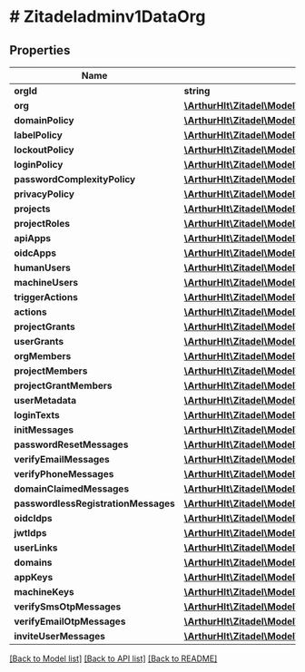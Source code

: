 # # Zitadeladminv1DataOrg

## Properties

Name | Type | Description | Notes
------------ | ------------- | ------------- | -------------
**orgId** | **string** |  | [optional]
**org** | [**\ArthurHlt\Zitadel\Model\V1AddOrgRequest**](V1AddOrgRequest.md) |  | [optional]
**domainPolicy** | [**\ArthurHlt\Zitadel\Model\V1AddCustomDomainPolicyRequest**](V1AddCustomDomainPolicyRequest.md) |  | [optional]
**labelPolicy** | [**\ArthurHlt\Zitadel\Model\V1AddCustomLabelPolicyRequest**](V1AddCustomLabelPolicyRequest.md) |  | [optional]
**lockoutPolicy** | [**\ArthurHlt\Zitadel\Model\V1AddCustomLockoutPolicyRequest**](V1AddCustomLockoutPolicyRequest.md) |  | [optional]
**loginPolicy** | [**\ArthurHlt\Zitadel\Model\V1AddCustomLoginPolicyRequest**](V1AddCustomLoginPolicyRequest.md) |  | [optional]
**passwordComplexityPolicy** | [**\ArthurHlt\Zitadel\Model\V1AddCustomPasswordComplexityPolicyRequest**](V1AddCustomPasswordComplexityPolicyRequest.md) |  | [optional]
**privacyPolicy** | [**\ArthurHlt\Zitadel\Model\V1AddCustomPrivacyPolicyRequest**](V1AddCustomPrivacyPolicyRequest.md) |  | [optional]
**projects** | [**\ArthurHlt\Zitadel\Model\V1DataProject[]**](V1DataProject.md) |  | [optional]
**projectRoles** | [**\ArthurHlt\Zitadel\Model\V1AddProjectRoleRequest[]**](V1AddProjectRoleRequest.md) |  | [optional]
**apiApps** | [**\ArthurHlt\Zitadel\Model\V1DataAPIApplication[]**](V1DataAPIApplication.md) |  | [optional]
**oidcApps** | [**\ArthurHlt\Zitadel\Model\V1DataOIDCApplication[]**](V1DataOIDCApplication.md) |  | [optional]
**humanUsers** | [**\ArthurHlt\Zitadel\Model\V1DataHumanUser[]**](V1DataHumanUser.md) |  | [optional]
**machineUsers** | [**\ArthurHlt\Zitadel\Model\V1DataMachineUser[]**](V1DataMachineUser.md) |  | [optional]
**triggerActions** | [**\ArthurHlt\Zitadel\Model\Zitadelmanagementv1SetTriggerActionsRequest[]**](Zitadelmanagementv1SetTriggerActionsRequest.md) |  | [optional]
**actions** | [**\ArthurHlt\Zitadel\Model\V1DataAction[]**](V1DataAction.md) |  | [optional]
**projectGrants** | [**\ArthurHlt\Zitadel\Model\V1DataProjectGrant[]**](V1DataProjectGrant.md) |  | [optional]
**userGrants** | [**\ArthurHlt\Zitadel\Model\V1AddUserGrantRequest[]**](V1AddUserGrantRequest.md) |  | [optional]
**orgMembers** | [**\ArthurHlt\Zitadel\Model\V1AddOrgMemberRequest[]**](V1AddOrgMemberRequest.md) |  | [optional]
**projectMembers** | [**\ArthurHlt\Zitadel\Model\V1AddProjectMemberRequest[]**](V1AddProjectMemberRequest.md) |  | [optional]
**projectGrantMembers** | [**\ArthurHlt\Zitadel\Model\V1AddProjectGrantMemberRequest[]**](V1AddProjectGrantMemberRequest.md) |  | [optional]
**userMetadata** | [**\ArthurHlt\Zitadel\Model\V1SetUserMetadataRequest[]**](V1SetUserMetadataRequest.md) |  | [optional]
**loginTexts** | [**\ArthurHlt\Zitadel\Model\Zitadelmanagementv1SetCustomLoginTextsRequest[]**](Zitadelmanagementv1SetCustomLoginTextsRequest.md) |  | [optional]
**initMessages** | [**\ArthurHlt\Zitadel\Model\V1SetCustomInitMessageTextRequest[]**](V1SetCustomInitMessageTextRequest.md) |  | [optional]
**passwordResetMessages** | [**\ArthurHlt\Zitadel\Model\V1SetCustomPasswordResetMessageTextRequest[]**](V1SetCustomPasswordResetMessageTextRequest.md) |  | [optional]
**verifyEmailMessages** | [**\ArthurHlt\Zitadel\Model\V1SetCustomVerifyEmailMessageTextRequest[]**](V1SetCustomVerifyEmailMessageTextRequest.md) |  | [optional]
**verifyPhoneMessages** | [**\ArthurHlt\Zitadel\Model\V1SetCustomVerifyPhoneMessageTextRequest[]**](V1SetCustomVerifyPhoneMessageTextRequest.md) |  | [optional]
**domainClaimedMessages** | [**\ArthurHlt\Zitadel\Model\V1SetCustomDomainClaimedMessageTextRequest[]**](V1SetCustomDomainClaimedMessageTextRequest.md) |  | [optional]
**passwordlessRegistrationMessages** | [**\ArthurHlt\Zitadel\Model\V1SetCustomPasswordlessRegistrationMessageTextRequest[]**](V1SetCustomPasswordlessRegistrationMessageTextRequest.md) |  | [optional]
**oidcIdps** | [**\ArthurHlt\Zitadel\Model\V1DataOIDCIDP[]**](V1DataOIDCIDP.md) |  | [optional]
**jwtIdps** | [**\ArthurHlt\Zitadel\Model\V1DataJWTIDP[]**](V1DataJWTIDP.md) |  | [optional]
**userLinks** | [**\ArthurHlt\Zitadel\Model\V1IDPUserLink[]**](V1IDPUserLink.md) |  | [optional]
**domains** | [**\ArthurHlt\Zitadel\Model\Zitadelorgv1Domain[]**](Zitadelorgv1Domain.md) |  | [optional]
**appKeys** | [**\ArthurHlt\Zitadel\Model\V1DataAppKey[]**](V1DataAppKey.md) |  | [optional]
**machineKeys** | [**\ArthurHlt\Zitadel\Model\V1DataMachineKey[]**](V1DataMachineKey.md) |  | [optional]
**verifySmsOtpMessages** | [**\ArthurHlt\Zitadel\Model\V1SetCustomVerifySMSOTPMessageTextRequest[]**](V1SetCustomVerifySMSOTPMessageTextRequest.md) |  | [optional]
**verifyEmailOtpMessages** | [**\ArthurHlt\Zitadel\Model\V1SetCustomVerifyEmailOTPMessageTextRequest[]**](V1SetCustomVerifyEmailOTPMessageTextRequest.md) |  | [optional]
**inviteUserMessages** | [**\ArthurHlt\Zitadel\Model\V1SetCustomInviteUserMessageTextRequest[]**](V1SetCustomInviteUserMessageTextRequest.md) |  | [optional]

[[Back to Model list]](../../README.md#models) [[Back to API list]](../../README.md#endpoints) [[Back to README]](../../README.md)
